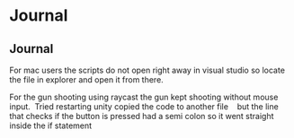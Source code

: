 # Journal 
## Journal
For mac users the scripts do not open right away in visual studio so locate the file in explorer and open it from there.



For the gun shooting using raycast the gun kept shooting without mouse input.  Tried restarting unity copied the code to another file    but the line that checks if the button is pressed had a semi colon so it went straight inside the if statement
